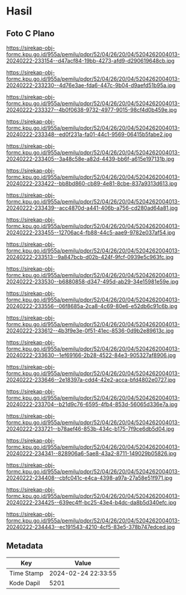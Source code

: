 # Hasil

## Foto C Plano

https://sirekap-obj-formc.kpu.go.id/955a/pemilu/pdpr/52/04/26/20/04/5204262004013-20240222-233154--d47acf84-19bb-4273-afd9-d290619648cb.jpg

https://sirekap-obj-formc.kpu.go.id/955a/pemilu/pdpr/52/04/26/20/04/5204262004013-20240222-233230--4d76e3ae-fda6-447c-9b04-d9aefd51b95a.jpg

https://sirekap-obj-formc.kpu.go.id/955a/pemilu/pdpr/52/04/26/20/04/5204262004013-20240222-233327--4b0f0638-9732-4977-9015-98cf4d0b459e.jpg

https://sirekap-obj-formc.kpu.go.id/955a/pemilu/pdpr/52/04/26/20/04/5204262004013-20240222-233348--ed0f231a-fa01-44c1-9569-06415b5fabe2.jpg

https://sirekap-obj-formc.kpu.go.id/955a/pemilu/pdpr/52/04/26/20/04/5204262004013-20240222-233405--3a48c58e-a82d-4439-bb6f-a615e197131b.jpg

https://sirekap-obj-formc.kpu.go.id/955a/pemilu/pdpr/52/04/26/20/04/5204262004013-20240222-233422--bb8bd860-cb89-4e81-8cbe-837a9313d613.jpg

https://sirekap-obj-formc.kpu.go.id/955a/pemilu/pdpr/52/04/26/20/04/5204262004013-20240222-233439--acc4870d-a441-406b-a756-cd280ad64a81.jpg

https://sirekap-obj-formc.kpu.go.id/955a/pemilu/pdpr/52/04/26/20/04/5204262004013-20240222-233455--12706ac4-fb88-44c5-aae9-9782e037af54.jpg

https://sirekap-obj-formc.kpu.go.id/955a/pemilu/pdpr/52/04/26/20/04/5204262004013-20240222-233513--9a847bcb-d02b-424f-9fcf-0939e5c963fc.jpg

https://sirekap-obj-formc.kpu.go.id/955a/pemilu/pdpr/52/04/26/20/04/5204262004013-20240222-233530--b6880858-d347-495d-ab29-34e15981e59e.jpg

https://sirekap-obj-formc.kpu.go.id/955a/pemilu/pdpr/52/04/26/20/04/5204262004013-20240222-233556--06f8685a-2ca8-4c69-80e6-e52db6c91c6b.jpg

https://sirekap-obj-formc.kpu.go.id/955a/pemilu/pdpr/52/04/26/20/04/5204262004013-20240222-233612--4b3f9e3e-0f51-41ec-8536-0d9b2e89613c.jpg

https://sirekap-obj-formc.kpu.go.id/955a/pemilu/pdpr/52/04/26/20/04/5204262004013-20240222-233630--1ef69166-2b28-4522-84e3-905327af8906.jpg

https://sirekap-obj-formc.kpu.go.id/955a/pemilu/pdpr/52/04/26/20/04/5204262004013-20240222-233646--2e18397a-cdd4-42e2-acca-bfd4802e0727.jpg

https://sirekap-obj-formc.kpu.go.id/955a/pemilu/pdpr/52/04/26/20/04/5204262004013-20240222-233704--b21d9c76-6595-4fb4-853d-56065d336e7a.jpg

https://sirekap-obj-formc.kpu.go.id/955a/pemilu/pdpr/52/04/26/20/04/5204262004013-20240222-233721--b78aef46-853b-434c-b175-7f9ce6db5d04.jpg

https://sirekap-obj-formc.kpu.go.id/955a/pemilu/pdpr/52/04/26/20/04/5204262004013-20240222-234341--828906a6-5ae8-43a2-8711-149029b05826.jpg

https://sirekap-obj-formc.kpu.go.id/955a/pemilu/pdpr/52/04/26/20/04/5204262004013-20240222-234408--cbfc041c-e4ca-4398-a97a-27a58e51f971.jpg

https://sirekap-obj-formc.kpu.go.id/955a/pemilu/pdpr/52/04/26/20/04/5204262004013-20240222-234425--639ec4ff-bc25-43e4-b4dc-da8b5d340efc.jpg

https://sirekap-obj-formc.kpu.go.id/955a/pemilu/pdpr/52/04/26/20/04/5204262004013-20240222-234443--ec191543-4210-4cf5-83e5-378b747edced.jpg


## Metadata

| Key        | Value               |
| ---------- | ------------------- |
| Time Stamp | 2024-02-24 22:33:55 |
| Kode Dapil | 5201                |



